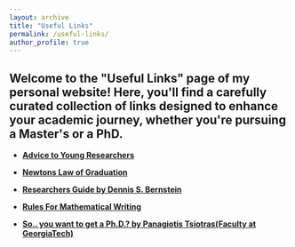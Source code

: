 ```yaml
---
layout: archive
title: "Useful Links"
permalink: /useful-links/
author_profile: true
---
```


## Welcome to the "Useful Links" page of my personal website! Here, you'll find a carefully curated collection of links designed to enhance your academic journey, whether you're pursuing a Master's or a PhD.

* **[Advice to Young Researchers](https://drive.google.com/file/d/1r48MhxW2az3zz9LnJb1yru55q3PWSDoq/view?usp=drive_link)**

* **[Newtons Law of Graduation](https://drive.google.com/file/d/1AHH-GUBRVBc4kfPK45S_1AxHx1agnSQX/view?usp=drive_link)**

* **[Researchers Guide by Dennis S. Bernstein](https://drive.google.com/file/d/1x-r3p149Vtun6-sMwsLujEpDNugxMu-J/view?usp=drive_link)**

* **[Rules For Mathematical Writing](https://drive.google.com/file/d/1d_75eaFyvULBM1IdYoLvb8H5WsfzaEQb/view?usp=drive_link)**

* **[So.. you want to get a Ph.D.? by Panagiotis Tsiotras(Faculty at GeorgiaTech)](https://drive.google.com/file/d/1bdrbM_7_TN8oDk7tjn3-XNrPAsWG_gVt/view?usp=drive_link)**